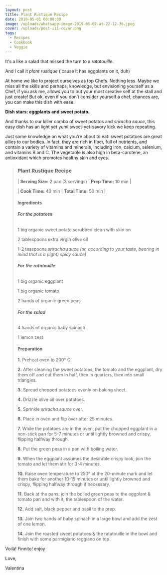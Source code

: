 ```yaml
---
layout: post
title: Plant Rustique Recipe
date: 2019-05-01 00:00:00
image: /uploads/whatsapp-image-2019-05-02-at-22-12-36.jpeg
cover: /uploads/post-iii-cover.png
tags:
  - Recipes
  - Cookbook
  - Veggie
---
```


It's a like a salad that missed the turn to a *ratatouille*.

And I call it *plant rustique* ('cause it has eggplants on it, duh)

At home we like to project ourselves as top Chefs. Nothing less. Maybe we miss all the skills and perhaps, knowledge, but envisioning yourself as a Chef, if you ask me, allows you to put your most creative self at the stall and just create\! But ok, even if you don’t consider yourself a chef, chances are, you can make this dish with ease.

**Dish stars: eggplants and sweet potato.**

And thanks to our killer combo of sweet potatos and *sriracha sauce*, this easy dish has an light yet yumi sweet-yet-savory kick we keep repeating.

Just some knowledge on what you're about to eat: sweet potatoes are great allies to our bodies. In fact, they are rich in fiber, full of nutrients, and contain a variety of vitamins and minerals, including iron, calcium, selenium, and vitamins B and C. The vegetable is also high in beta-carotene, an antioxidant which promotes healthy skin and eyes. 

> ### **Plant Rustique Recipe**
>
>
> | **Serving Size:** 2 pax (3 servings)         | **Prep Time:** 10 min |
>
>
> | **Cook Time:** 40 min         | **Total Time:** 50 min |
>
> #### **Ingredients**
>
> ###### **For the potatoes**
>
> 1 big organic sweet potato scrubbed clean with skin on
>
>
> 2 tablespoons extra virgin olive oil
>
>
> 1-2 teaspoons *sriracha sauce (or, according to your taste, bearing in mind that is a (light) spicy sauce)*
>
>
> ###### **For the ratatouille**
>
> 1 big organic eggplant
>
>
> 1 big organic tomato
>
>
> 2 hands of organic green peas
>
>
> ###### **For the salad**
>
> 4 hands of organic baby spinach
>
>
> 1 lemon zest
>
>
> #### **Preparation**
>
> **1\.** Preheat oven to 200° C.
>
>
> **2\.** After cleaning the sweet potatoes, the tomato and the eggplant, dry them off and cut them in half, then in quarters, then into small triangles.
>
>
> **3\.** Spread chopped potatoes evenly on baking sheet.
>
>
> **4\.** Drizzle olive oil over potatoes.
>
>
> **5\.** Sprinkle *sriracha* *sauce* over.
>
>
> **6\.** Place in oven and flip over after 25 minutes.
>
>
> **7\.** While the potatoes are in the oven, put the chopped eggplant in a non-stick pan for 5-7 minutes or until lightly browned and crispy, flipping halfway through.
>
>
> **8\.** Put the green peas in a pan with boiling water.
>
>
> **9\.** When the eggplant assumes the desirable crispy look, join the tomato and let them stir for 3-4 minutes.
>
>
> **10\.** Raise oven temperature to 250° at the 20-minute mark and let them bake for another 10-15 minutes or until lightly browned and crispy, flipping halfway through if necessary.
>
>
> **11\.** Back at the pans: join the boiled green peas to the eggplant & tomato pan and with it, the tablespoon of the water.
>
>
> **12\.** Add salt, black pepper and basil to the prep.
>
>
> **13\.** Join two hands of baby spinach in a large bowl and add the zest of one lemon.
>
>
> **14\.** Join the roasted sweet potatoes & the ratatouille in the bowl and finish with some parmigiano reggiano on top.

Voilà\! Finnito\! enjoy

Love,

Valentina
